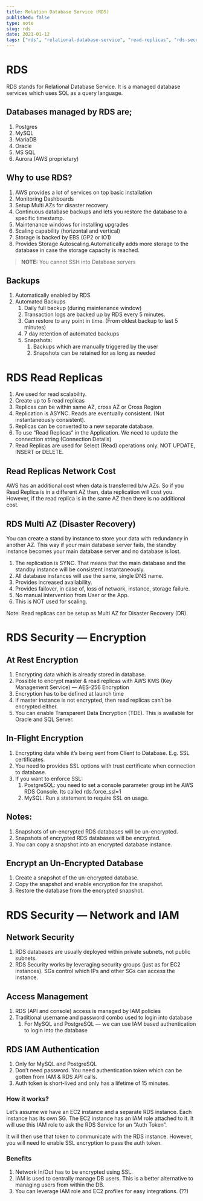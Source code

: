 ```yaml
---
title: Relation Database Service (RDS)
published: false
type: note
slug: rds
date: 2021-01-12
tags: ["rds", "relational-database-service", "read-replicas", "rds-security"]
---
```


# RDS
RDS stands for Relational Database Service. It is a managed database services which uses SQL as a query language.

## Databases managed by RDS are;
1. Postgres
2. MySQL
3. MariaDB
4. Oracle
5. MS SQL
6. Aurora (AWS proprietary)

## Why to use RDS?
1. AWS provides a lot of services on top basic installation
2. Monitoring Dashboards
3. Setup Multi AZs for disaster recovery
4. Continuous database backups and lets you restore the database to a specific timestamp.
5. Maintenance windows for installing upgrades
6. Scaling capability (horizontal and vertical)
7. Storage is backed by EBS (GP2 or IO1)
8. Provides Storage Autoscaling.Automatically adds more storage to the database in case the storage capacity is reached. 

> **NOTE:** You cannot SSH into Database servers

## Backups
1. Automatically enabled by RDS
2. Automated Backups
    1. Daily full backup (during maintenance window)
    2. Transaction logs are backed up by RDS every 5 minutes.
    3. Can restore to any point in time. (From oldest backup to last 5 minutes)
    4. 7 day retention of automated backups
    5. Snapshots:
        1. Backups which are manually triggered by the user
        2. Snapshots can be retained for as long as needed

# RDS Read Replicas
1. Are used for read scalability. 
2. Create up to 5 read replicas
3. Replicas can be within same AZ, cross AZ or Cross Region
4. Replication is ASYNC. Reads are eventually consistent. (Not instantaneously consistent).
5. Replicas can be converted to a new separate database.
6. To use “Read Replicas” in the Application. We need to update the connection string (Connection Details)
7. Read Replicas are used for Select (Read) operations only. NOT UPDATE, INSERT or DELETE.

## Read Replicas Network Cost
AWS has an additional cost when data is transferred b/w AZs. So if you Read Replica is in a different AZ then, data replication will cost you. However, if the read replica is in the same AZ then there is no additional cost. 

## RDS Multi AZ (Disaster Recovery)
You can create a stand by instance to store your data with redundancy in another AZ. This way if your main database server fails, the standby instance becomes your main database server and no database is lost.

1. The replication is SYNC. That means that the main database and the standby instance will be consistent instantaneously. 
2. All database instances will use the same, single DNS name. 
3. Provides increased availability.
4. Provides failover, in case of, loss of network, instance, storage failure.
5. No manual intervention from User or the App. 
6. This is NOT used for scaling. 

Note: Read replicas can be setup as Multi AZ for Disaster Recovery (DR).  

# RDS Security — Encryption

## At Rest Encryption
1. Encrypting data which is already stored in database. 
2. Possible to encrypt master & read replicas with AWS KMS (Key Management Service) — AES-256 Encryption
3. Encryption has to be defined at launch time
4. If master instance is not encrypted, then read replicas can’t be encrypted either.
5. You can enable Transparent Data Encryption (TDE). This is available for Oracle and SQL Server. 

## In-Flight Encryption
1. Encrypting data while it’s being sent from Client to Database. E.g. SSL certificates.
2. You need to provides SSL options with trust certificate when connection to database.
3. If you want to enforce SSL:
    1. PostgreSQL: you need to set a console parameter group int he AWS RDS Console. Its called rds.force_ssl=1
    2. MySQL: Run a statement to require SSL on usage.

## Notes:
1. Snapshots of un-encrypted RDS databases will be un-encrypted.
2. Snapshots of encrypted RDS databases will be encrypted.
3. You can copy a snapshot into an encrypted database instance.

## Encrypt an Un-Encrypted Database
1. Create a snapshot of the un-encrypted database.
2. Copy the snapshot and enable encryption for the snapshot.
3. Restore the database from the encrypted snapshot.

# RDS Security — Network and IAM

## Network Security
1. RDS databases are usually deployed within private subnets, not public subnets.
2. RDS Security works by leveraging security groups (just as for EC2 instances). SGs control which IPs and other SGs can access the instance.

## Access Management
1. RDS (API and console) access is managed by IAM policies
2. Traditional username and password combo used to login into database
    1. For MySQL and PostgreSQL — we can use IAM based authentication to login into the database

## RDS IAM Authentication
1. Only for MySQL and PostgreSQL
2. Don’t need password. You need authentication token which can be gotten from IAM & RDS API calls.
3. Auth token is short-lived and only has a lifetime of 15 minutes.

### How it works?
Let’s assume we have an EC2 instance and a separate RDS instance. Each instance has its own SG. The EC2 instance has an IAM role attached to it. It will use this IAM role to ask the RDS Service for an “Auth Token”. 

It will then use that token to communicate with the RDS instance. However, you will need to enable SSL encryption to pass the auth token. 

### Benefits
1. Network In/Out has to be encrypted using SSL.
2. IAM is used to centrally manage DB users. This is a better alternative to managing users from within the DB.
3. You can leverage IAM role and EC2 profiles for easy integrations. (??) 